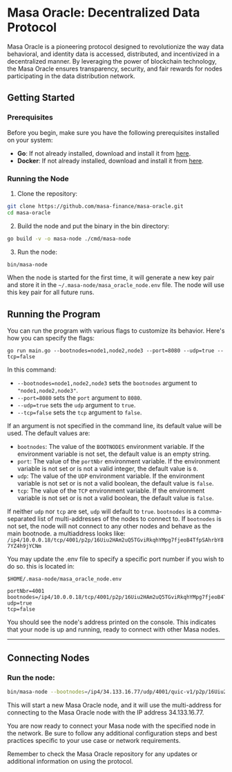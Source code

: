 # Masa Oracle: Decentralized Data Protocol

Masa Oracle is a pioneering protocol designed to revolutionize the way data behavioral, and identity data is accessed, distributed, and incentivized in a decentralized manner. By leveraging the power of blockchain technology, the Masa Oracle ensures transparency, security, and fair rewards for nodes participating in the data distribution network.

## Getting Started

### Prerequisites

Before you begin, make sure you have the following prerequisites installed on your system:

- **Go**: If not already installed, download and install it from [here](https://golang.org/dl/).
- **Docker**: If not already installed, download and install it from [here](https://docs.docker.com/get-docker/).


### Running the Node

1. Clone the repository:

```bash
git clone https://github.com/masa-finance/masa-oracle.git
cd masa-oracle
```

2. Build the node and put the binary in the bin directory:

```bash
go build -v -o masa-node ./cmd/masa-node
```

3. Run the node:

```bash
bin/masa-node   
```

When the node is started for the first time, it will generate a new key pair and store it in the `~/.masa-node/masa_oracle_node.env` file. The node will use this key pair for all future runs.

## Running the Program

You can run the program with various flags to customize its behavior. Here's how you can specify the flags:

```go run main.go --bootnodes=node1,node2,node3 --port=8080 --udp=true --tcp=false```

In this command:

- `--bootnodes=node1,node2,node3` sets the `bootnodes` argument to `"node1,node2,node3"`.
- `--port=8080` sets the `port` argument to `8080`.
- `--udp=true` sets the `udp` argument to `true`.
- `--tcp=false` sets the `tcp` argument to `false`.

If an argument is not specified in the command line, its default value will be used. The default values are:

- `bootnodes`: The value of the `BOOTNODES` environment variable. If the environment variable is not set, the default value is an empty string.
- `port`: The value of the `portNbr` environment variable. If the environment variable is not set or is not a valid integer, the default value is `0`.
- `udp`: The value of the `UDP` environment variable. If the environment variable is not set or is not a valid boolean, the default value is `false`.
- `tcp`: The value of the `TCP` environment variable. If the environment variable is not set or is not a valid boolean, the default value is `false`.

If neither `udp` nor `tcp` are set, `udp` will default to `true`.
`bootnodes` is a comma-separated list of multi-addresses of the nodes to connect to. If `bootnodes` is not set, the node will not connect to any other nodes and behave as the main bootnode.
a multiaddress looks like: `/ip4/10.0.0.18/tcp/4001/p2p/16Uiu2HAm2uQ5TGviRkqhYMpg7fjeoB4TfpSAhrbY87YZ4h9jYCNm`

You may update the .env file to specify a specific port number if you wish to do so.
this is located in:

`$HOME/.masa-node/masa_oracle_node.env`

```
portNbr=4001
bootnodes=/ip4/10.0.0.18/tcp/4001/p2p/16Uiu2HAm2uQ5TGviRkqhYMpg7fjeoB4TfpSAhrbY87YZ4h9jYCNm,
udp=true
tcp=false
```
You should see the node's address printed on the console. This indicates that your node is up and running, ready to connect with other Masa nodes.

---

## Connecting Nodes
### Run the node:

```bash
bin/masa-node --bootnodes=/ip4/34.133.16.77/udp/4001/quic-v1/p2p/16Uiu2HAmAEDCYv5RrbLhZRmHXGWXNuSFa7YDoC5BGeN3NtDmiZEb --port=4001 --udp=true --tcp=false
```

This will start a new Masa Oracle node, and it will use the multi-address for connecting to the Masa Oracle node with the IP address 34.133.16.77.

You are now ready to connect your Masa node with the specified node in the network. Be sure to follow any additional configuration steps and best practices specific to your use case or network requirements.

Remember to check the Masa Oracle repository for any updates or additional information on using the protocol.
